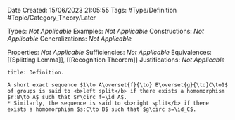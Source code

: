 <div class="topSpace"></div>

Date Created: 15/06/2023 21:05:55
Tags: #Type/Definition #Topic/Category_Theory/Later

Types: <i>Not Applicable</i>
Examples: <i>Not Applicable</i>
Constructions: <i>Not Applicable</i>
Generalizations: <i>Not Applicable</i>

Properties: <i>Not Applicable</i>
Sufficiencies: <i>Not Applicable</i>
Equivalences: [[Splitting Lemma]], [[Recognition Theorem]]
Justifications: <i>Not Applicable</i>

``` ad-Definition
title: Definition.

A short exact sequence $1\to A\overset{f}{\to} B\overset{g}{\to}C\to1$ of groups is said to <b>left split</b> if there exists a homomorphism $r:B\to A$ such that $r\circ f=\id_A$.
* Similarly, the sequence is said to <b>right split</b> if there exists a homomorphism $s:C\to B$ such that $g\circ s=\id_C$.

```

